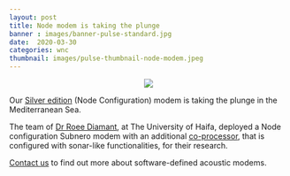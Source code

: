 ```yaml
---
layout: post
title: Node modem is taking the plunge
banner : images/banner-pulse-standard.jpg
date:  2020-03-30
categories: wnc
thumbnail: images/pulse-thumbnail-node-modem.jpeg
---
```

<div style="display: flex;justify-content: center">
    <img src="{{site.baseurl}}/images/pulse-thumbnail-node-modem.jpeg" class='pulse-img'>
</div>

Our [Silver edition](https://subnero.com/products/silver.html#title) (Node Configuration) modem is taking the plunge in the Mediterranean Sea.

The team of [Dr Roee Diamant](https://sites.google.com/edu.haifa.ac.il/anl/staff), at The University of Haifa, deployed a Node configuration Subnero modem with an additional [co-processor](https://subnero.com/wnc/2018/11/17/Underwater-modem-with-a-coprocessor.html), that is configured with sonar-like functionalities, for their research.

[Contact us](https://subnero.com/contact/) to find out more about software-defined acoustic modems.

